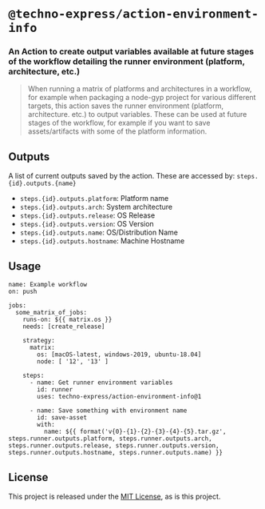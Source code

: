 # `@techno-express/action-environment-info`

### An Action to create output variables available at future stages of the workflow detailing the runner environment (platform, architecture, etc.)
> When running a matrix of platforms and architectures in a workflow, for example when packaging a node-gyp project for various different targets, this action saves the runner environment (platform, architecture. etc.) to output variables. These can be used at future stages of the workflow, for example if you want to save assets/artifacts with some of the platform information.

## Outputs
A list of current outputs saved by the action. These are accessed by: `steps.{id}.outputs.{name}`

- `steps.{id}.outputs.platform`: Platform name
- `steps.{id}.outputs.arch`: System architecture
- `steps.{id}.outputs.release`: OS Release
- `steps.{id}.outputs.version`: OS Version
- `steps.{id}.outputs.name`: OS/Distribution Name
- `steps.{id}.outputs.hostname`: Machine Hostname

## Usage

```workflow
name: Example workflow
on: push

jobs:
  some_matrix_of_jobs:
    runs-on: ${{ matrix.os }}
    needs: [create_release]

    strategy:
      matrix:
        os: [macOS-latest, windows-2019, ubuntu-18.04]
        node: [ '12', '13' ]

    steps:
      - name: Get runner environment variables
        id: runner
        uses: techno-express/action-environment-info@1

      - name: Save something with environment name
        id: save-asset
        with:
          name: ${{ format('v{0}-{1}-{2}-{3}-{4}-{5}.tar.gz', steps.runner.outputs.platform, steps.runner.outputs.arch, steps.runner.outputs.release, steps.runner.outputs.version, steps.runner.outputs.hostname, steps.runner.outputs.name) }}
```

## License
This project is released under the [MIT License](LICENSE), as is this project.
